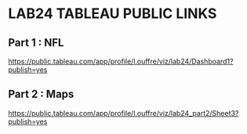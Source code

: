 # LAB24 TABLEAU PUBLIC LINKS  

## Part 1 : NFL
https://public.tableau.com/app/profile/l.ouffre/viz/lab24/Dashboard1?publish=yes 

## Part 2 : Maps

https://public.tableau.com/app/profile/l.ouffre/viz/lab24_part2/Sheet3?publish=yes
